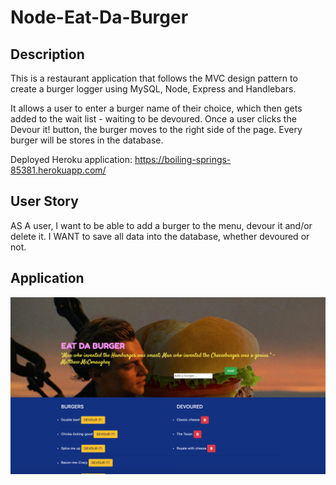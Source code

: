 # Node-Eat-Da-Burger

## Description
This is a restaurant application that follows the MVC design pattern to create a burger logger using MySQL, Node, Express and Handlebars.  

It allows a user to enter a burger name of their choice, which then gets added to the wait list - waiting to be devoured. Once a user clicks the Devour it! button, the burger moves to the right side of the page. Every burger will be stores in the database. 


Deployed Heroku application:
https://boiling-springs-85381.herokuapp.com/

## User Story
AS A user, I want to be able to add a burger to the menu, devour it and/or delete it. 
I WANT to save all data into the database, whether devoured or not. 

## Application
![Image 1](public/assets/img/App.png)
